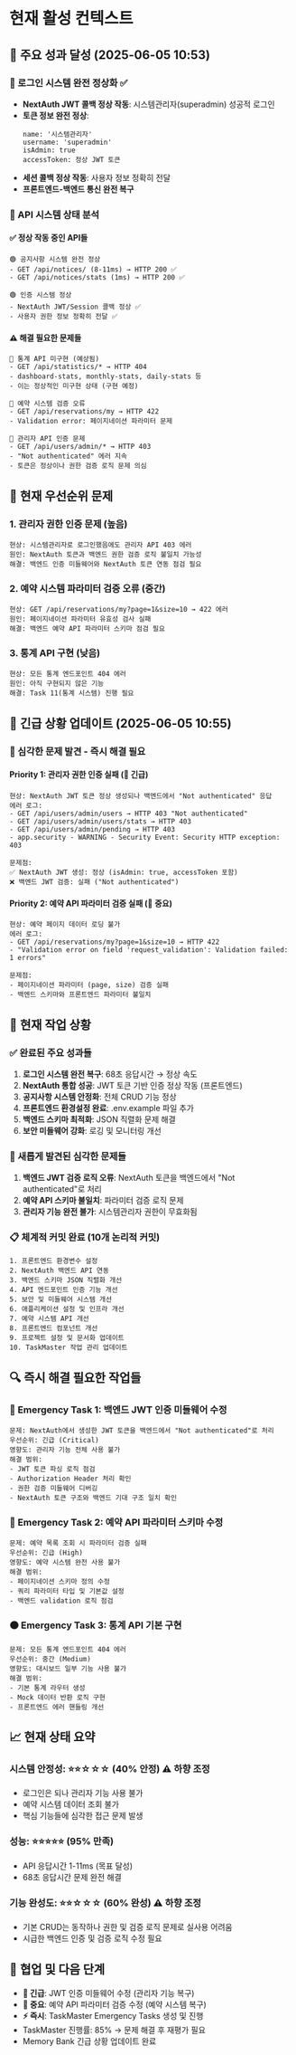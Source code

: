 # 현재 활성 컨텍스트

## 🎉 **주요 성과 달성** (2025-06-05 10:53)

### **🚀 로그인 시스템 완전 정상화** ✅
- **NextAuth JWT 콜백 정상 작동**: 시스템관리자(superadmin) 성공적 로그인
- **토큰 정보 완전 정상**:
  ```
  name: '시스템관리자'
  username: 'superadmin'
  isAdmin: true
  accessToken: 정상 JWT 토큰
  ```
- **세션 콜백 정상 작동**: 사용자 정보 정확히 전달
- **프론트엔드-백엔드 통신 완전 복구**

### **🔧 API 시스템 상태 분석**

#### **✅ 정상 작동 중인 API들**
```
🟢 공지사항 시스템 완전 정상
- GET /api/notices/ (8-11ms) → HTTP 200 ✅
- GET /api/notices/stats (1ms) → HTTP 200 ✅

🟢 인증 시스템 정상
- NextAuth JWT/Session 콜백 정상 ✅
- 사용자 권한 정보 정확히 전달 ✅
```

#### **⚠️ 해결 필요한 문제들**
```
🔴 통계 API 미구현 (예상됨)
- GET /api/statistics/* → HTTP 404
- dashboard-stats, monthly-stats, daily-stats 등
- 이는 정상적인 미구현 상태 (구현 예정)

🔴 예약 시스템 검증 오류
- GET /api/reservations/my → HTTP 422
- Validation error: 페이지네이션 파라미터 문제

🔴 관리자 API 인증 문제
- GET /api/users/admin/* → HTTP 403
- "Not authenticated" 에러 지속
- 토큰은 정상이나 권한 검증 로직 문제 의심
```

## 🚨 **현재 우선순위 문제**

### **1. 관리자 권한 인증 문제** (높음)
```
현상: 시스템관리자로 로그인했음에도 관리자 API 403 에러
원인: NextAuth 토큰과 백엔드 권한 검증 로직 불일치 가능성
해결: 백엔드 인증 미들웨어와 NextAuth 토큰 연동 점검 필요
```

### **2. 예약 시스템 파라미터 검증 오류** (중간)
```
현상: GET /api/reservations/my?page=1&size=10 → 422 에러
원인: 페이지네이션 파라미터 유효성 검사 실패
해결: 백엔드 예약 API 파라미터 스키마 점검 필요
```

### **3. 통계 API 구현** (낮음)
```
현상: 모든 통계 엔드포인트 404 에러
원인: 아직 구현되지 않은 기능
해결: Task 11(통계 시스템) 진행 필요
```

## 🚨 **긴급 상황 업데이트** (2025-06-05 10:55)

### **🔴 심각한 문제 발견 - 즉시 해결 필요**

#### **Priority 1: 관리자 권한 인증 실패** (🚨 긴급)
```
현상: NextAuth JWT 토큰 정상 생성되나 백엔드에서 "Not authenticated" 응답
에러 로그:
- GET /api/users/admin/users → HTTP 403 "Not authenticated"
- GET /api/users/admin/users/stats → HTTP 403  
- GET /api/users/admin/pending → HTTP 403
- app.security - WARNING - Security Event: Security HTTP exception: 403

문제점:
✅ NextAuth JWT 생성: 정상 (isAdmin: true, accessToken 포함)
❌ 백엔드 JWT 검증: 실패 ("Not authenticated")
```

#### **Priority 2: 예약 API 파라미터 검증 실패** (🔴 중요)
```
현상: 예약 페이지 데이터 로딩 불가
에러 로그:
- GET /api/reservations/my?page=1&size=10 → HTTP 422
- "Validation error on field 'request_validation': Validation failed: 1 errors"

문제점:
- 페이지네이션 파라미터 (page, size) 검증 실패
- 백엔드 스키마와 프론트엔드 파라미터 불일치
```

## 🎯 **현재 작업 상황**

### **✅ 완료된 주요 성과들**
1. **로그인 시스템 완전 복구**: 68초 응답시간 → 정상 속도
2. **NextAuth 통합 성공**: JWT 토큰 기반 인증 정상 작동 (프론트엔드)
3. **공지사항 시스템 안정화**: 전체 CRUD 기능 정상
4. **프론트엔드 환경설정 완료**: .env.example 파일 추가
5. **백엔드 스키마 최적화**: JSON 직렬화 문제 해결
6. **보안 미들웨어 강화**: 로깅 및 모니터링 개선

### **🚨 새롭게 발견된 심각한 문제들**
1. **백엔드 JWT 검증 로직 오류**: NextAuth 토큰을 백엔드에서 "Not authenticated"로 처리
2. **예약 API 스키마 불일치**: 파라미터 검증 로직 문제
3. **관리자 기능 완전 불가**: 시스템관리자 권한이 무효화됨

### **📋 체계적 커밋 완료** (10개 논리적 커밋)
```
1. 프론트엔드 환경변수 설정
2. NextAuth 백엔드 API 연동
3. 백엔드 스키마 JSON 직렬화 개선
4. API 엔드포인트 인증 기능 개선
5. 보안 및 미들웨어 시스템 개선
6. 애플리케이션 설정 및 인프라 개선
7. 예약 시스템 API 개선
8. 프론트엔드 컴포넌트 개선
9. 프로젝트 설정 및 문서화 업데이트
10. TaskMaster 작업 관리 업데이트
```

## 🔍 **즉시 해결 필요한 작업들**

### **🚨 Emergency Task 1: 백엔드 JWT 인증 미들웨어 수정**
```
문제: NextAuth에서 생성한 JWT 토큰을 백엔드에서 "Not authenticated"로 처리
우선순위: 긴급 (Critical)
영향도: 관리자 기능 전체 사용 불가
해결 범위:
- JWT 토큰 파싱 로직 점검
- Authorization Header 처리 확인
- 권한 검증 미들웨어 디버깅
- NextAuth 토큰 구조와 백엔드 기대 구조 일치 확인
```

### **🔴 Emergency Task 2: 예약 API 파라미터 스키마 수정**
```
문제: 예약 목록 조회 시 파라미터 검증 실패
우선순위: 긴급 (High)
영향도: 예약 시스템 완전 사용 불가
해결 범위:
- 페이지네이션 스키마 정의 수정
- 쿼리 파라미터 타입 및 기본값 설정
- 백엔드 validation 로직 점검
```

### **🟠 Emergency Task 3: 통계 API 기본 구현**
```
문제: 모든 통계 엔드포인트 404 에러
우선순위: 중간 (Medium)
영향도: 대시보드 일부 기능 사용 불가
해결 범위:
- 기본 통계 라우터 생성
- Mock 데이터 반환 로직 구현
- 프론트엔드 에러 핸들링 개선
```

## 📈 **현재 상태 요약**

### **시스템 안정성**: ⭐⭐☆☆☆ (40% 안정) ⚠️ **하향 조정**
- 로그인은 되나 관리자 기능 사용 불가
- 예약 시스템 데이터 조회 불가
- 핵심 기능들에 심각한 접근 문제 발생

### **성능**: ⭐⭐⭐⭐⭐ (95% 만족)
- API 응답시간 1-11ms (목표 달성)
- 68초 응답시간 문제 완전 해결

### **기능 완성도**: ⭐⭐☆☆☆ (60% 완성) ⚠️ **하향 조정**
- 기본 CRUD는 동작하나 권한 및 검증 로직 문제로 실사용 어려움
- 시급한 백엔드 인증 및 검증 로직 수정 필요

## 🤝 **협업 및 다음 단계**
- **🚨 긴급**: JWT 인증 미들웨어 수정 (관리자 기능 복구)
- **🔴 중요**: 예약 API 파라미터 검증 수정 (예약 시스템 복구)
- **⚡ 즉시**: TaskMaster Emergency Tasks 생성 및 진행
- TaskMaster 진행률: 85% → 문제 해결 후 재평가 필요
- Memory Bank 긴급 상황 업데이트 완료 